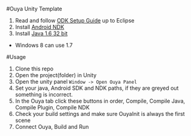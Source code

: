 #Ouya Unity Template
1. Read and follow [ODK Setup Guide](https://devs.ouya.tv/developers/docs/setup) up to Eclipse
2. Install [Android NDK](http://developer.android.com/tools/sdk/ndk/index.html)
3. Install [Java 1.6 32 bit](http://www.oracle.com/technetwork/java/javasebusiness/downloads/java-archive-downloads-javase6-419409.html#jdk-6u45-oth-JPR)
  * Windows 8 can use 1.7

#Usage
1. Clone this repo
2. Open the project(folder) in Unity
3. Open the unity panel ```Window -> Open Ouya Panel```
4. Set your java, Android SDK and NDK paths, if they are greyed out something is incorrect.
5. In the Ouya tab click these buttons in order, Compile, Compile Java, Compile Plugin, Compile NDK
6. Check your build settings and make sure OuyaInit is always the first scene
7. Connect Ouya, Build and Run
